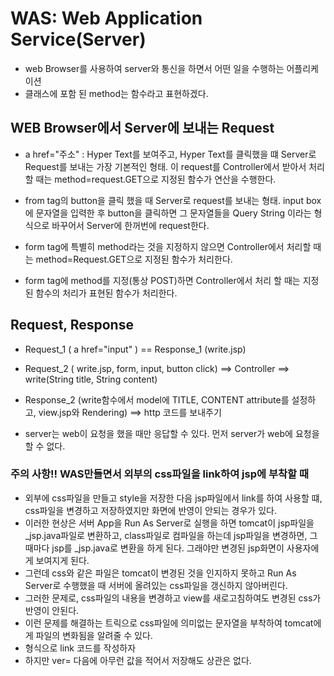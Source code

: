 # WAS: Web Application Service(Server)
* web Browser를 사용하여 server와 통신을 하면서 어떤 일을 수행하는 어플리케이션
* 클래스에 포함 된 method는 함수라고 표현하겠다.

## WEB Browser에서 Server에 보내는 Request
* a href="주소" : Hyper Text를 보여주고, Hyper Text를 클릭했을 떄 Server로 Request를 보내는 가장 기본적인 형태. 이 request를 Controller에서 받아서 처리 할 때는 method=request.GET으로 지정된 함수가 연산을 수행한다.

* from tag의 button을 클릭 했을 때 Server로 request를 보내는 형태. input box에 문자열을 입력한 후 button을 클릭하면 그 문자열들을 Query String 이라는 형식으로 바꾸어서 Server에 한꺼번에 request한다.

* form tag에 특별히 method라는 것을 지정하지 않으면 Controller에서 처리할 때는 method=Request.GET으로 지정된 함수가 처리한다.
* form tag에 method를 지정(통상 POST)하면 Controller에서 처리 할 때는 지정된 함수의 처리가 표현된 함수가 처리한다.

## Request, Response
* Request_1 ( a href="input" ) == Response_1 (write.jsp)
* Request_2 ( write.jsp, form, input, button click) 
==> Controller 
==> write(String title, String content)
* Response_2 (write함수에서 model에 TITLE, CONTENT attribute를 설정하고, view.jsp와 Rendering)
==> http 코드를 보내주기

* server는 web이 요청을 했을 때만 응답할 수 있다. 먼저 server가 web에 요청을 할 수 없다.

### 주의 사항!! WAS만들면서 외부의 css파일을 link하여 jsp에 부착할 때
* 외부에 css파일을 만들고 style을 저장한 다음 jsp파일에서 link를 하여 사용할 떄, css파일을 변경하고 저장하였지만 화면에 반영이 안되는 경우가 있다.
* 이러한 현상은 서버 App을 Run As Server로 실행을 하면 tomcat이 jsp파일을 _jsp.java파일로 변환하고, class파일로 컴파일을 하는데 jsp파일을 변경하면, 그 때마다 jsp를 _jsp.java로 변환을 하게 된다. 그래야만 변경된 jsp화면이 사용자에게 보여지게 된다. 
* 그런데 css와 같은 파일은 tomcat이 변경된 것을 인지하지 못하고 Run As Server로 수행했을 때 서버에 올려있는 css파일을 갱신하지 않아버린다.
* 그러한 문제로, css파일의 내용을 변경하고 view를 새로고침하여도 변경된 css가 반영이 안된다.
* 이런 문제를 해결하는 트릭으로 css파일에 의미없는 문자열을 부착하여 tomcat에게 파일의 변화됨을 알려줄 수 있다.
* <link href="파일.css?ver=2020-08-13"/>형식으로 link 코드를 작성하자
* 하지만 ver= 다음에 아무런 값을 적어서 저장해도 상관은 없다.
